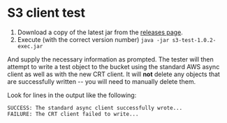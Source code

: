# S3 client test

1. Download a copy of the latest jar from the [releases page](https://github.com/pwinckles/s3-test/releases).
2. Execute (with the correct version number) `java -jar s3-test-1.0.2-exec.jar`

And supply the necessary information as prompted. The tester will then attempt to write a test object to the bucket
using the standard AWS async client as well as with the new CRT client. It will **not** delete any objects that are
successfully written -- you will need to manually delete them.

Look for lines in the output like the following:

```
SUCCESS: The standard async client successfully wrote...
FAILURE: The CRT client failed to write... 
```